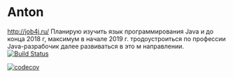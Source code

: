 ﻿# Anton
http://job4j.ru/
Планирую изучить язык программирования Java и до конца 2018 г, максимум в начале 2019 г. тродоустроиться по профессии Java-разрабочик далее развиваться в это м направлении.
<br>
[![Build Status](https://travis-ci.org/antonama234/Anton.svg?branch=master)](https://travis-ci.org/antonama234/Anton)

[![codecov](https://codecov.io/gh/antonama234/Anton/branch/master/graph/badge.svg)](https://codecov.io/gh/antonama234/Anton)